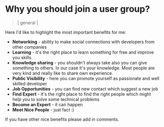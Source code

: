 # Why you should join a user group?
> | general |

Here I'd like to highlight the most important benefits for me:

- **Networking** - ability to make social connections with developers from other companies
- **Learning** - it's the right place to learn something for free and improve you skills.
- **Knowledge sharing** - you shouldn't always take also you can give something to others. In our case it's your knowledge. Most people are very kind and really like to share own experience.
- **Public Visibility** - here you can promote yourself as passionate and well skilled developer
- **Job Opportunities** - you can find new contact which suggest a new job
- **Find Expert** - it's the right place to find the right people which might help you to solve some technical problems
- **Become an Expert** - it can happen
- **Meet Nice People** - just fact :)

If you have other nice benefits please add in comments.